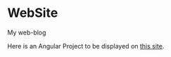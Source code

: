 # WebSite
My web-blog

Here is an Angular Project to be displayed on [this site](https://gmastergreatee.github.io/WebSite/).